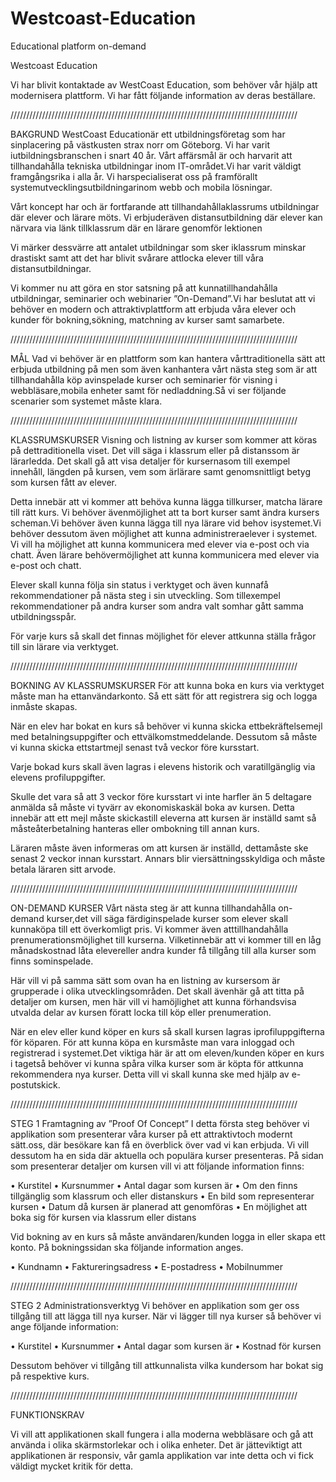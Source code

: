 # Westcoast-Education
Educational platform on-demand

Westcoast Education

Vi har blivit kontaktade av WestCoast Education, som behöver vår hjälp att modernisera plattform. Vi har fått följande information av deras beställare.

///////////////////////////////////////////////////////////////////////////////////////////

BAKGRUND WestCoast Educationär ett utbildningsföretag som har sinplacering på västkusten strax norr om Göteborg. Vi har varit iutbildningsbranschen i snart 40 år. Vårt affärsmål är och harvarit att tillhandahålla tekniska utbildningar inom IT-området.Vi har varit väldigt framgångsrika i alla år. Vi harspecialiserat oss på framförallt systemutvecklingsutbildningarinom webb och mobila lösningar.

Vårt koncept har och är fortfarande att tillhandahållaklassrums utbildningar där elever och lärare möts. Vi erbjuderäven distansutbildning där elever kan närvara via länk tillklassrum där en lärare genomför lektionen

Vi märker dessvärre att antalet utbildningar som sker iklassrum minskar drastiskt samt att det har blivit svårare attlocka elever till våra distansutbildningar.

Vi kommer nu att göra en stor satsning på att kunnatillhandahålla utbildningar, seminarier och webinarier ”On-Demand”.Vi har beslutat att vi behöver en modern och attraktivplattform att erbjuda våra elever och kunder för bokning,sökning, matchning av kurser samt samarbete.

///////////////////////////////////////////////////////////////////////////////////////////

MÅL Vad vi behöver är en plattform som kan hantera vårttraditionella sätt att erbjuda utbildning på men som även kanhantera vårt nästa steg som är att tillhandahålla köp avinspelade kurser och seminarier för visning i webbläsare,mobila enheter samt för nedladdning.Så vi ser följande scenarier som systemet måste klara.

///////////////////////////////////////////////////////////////////////////////////////////

KLASSRUMSKURSER Visning och listning av kurser som kommer att köras på dettraditionella viset. Det vill säga i klassrum eller på distanssom är lärarledda. Det skall gå att visa detaljer för kursernasom till exempel innehåll, längden på kursen, vem som ärlärare samt genomsnittligt betyg som kursen fått av elever.

Detta innebär att vi kommer att behöva kunna lägga tillkurser, matcha lärare till rätt kurs. Vi behöver ävenmöjlighet att ta bort kurser samt ändra kursers scheman.Vi behöver även kunna lägga till nya lärare vid behov isystemet.Vi behöver dessutom även möjlighet att kunna administreraelever i systemet. Vi vill ha möjlighet att kunna kommunicera med elever via e-post och via chatt. Även lärare behövermöjlighet att kunna kommunicera med elever via e-post och chatt.

Elever skall kunna följa sin status i verktyget och även kunnafå rekommendationer på nästa steg i sin utveckling. Som tillexempel rekommendationer på andra kurser som andra valt somhar gått samma utbildningsspår.

För varje kurs så skall det finnas möjlighet för elever attkunna ställa frågor till sin lärare via verktyget.

///////////////////////////////////////////////////////////////////////////////////////////

BOKNING AV KLASSRUMSKURSER För att kunna boka en kurs via verktyget måste man ha ettanvändarkonto. Så ett sätt för att registrera sig och logga inmåste skapas.

När en elev har bokat en kurs så behöver vi kunna skicka ettbekräftelsemejl med betalningsuppgifter och ettvälkomstmeddelande. Dessutom så måste vi kunna skicka ettstartmejl senast två veckor före kursstart.

Varje bokad kurs skall även lagras i elevens historik och varatillgänglig via elevens profiluppgifter.

Skulle det vara så att 3 veckor före kursstart vi inte harfler än 5 deltagare anmälda så måste vi tyvärr av ekonomiskaskäl boka av kursen. Detta innebär att ett mejl måste skickastill eleverna att kursen är inställd samt så måsteåterbetalning hanteras eller ombokning till annan kurs.

Läraren måste även informeras om att kursen är inställd, dettamåste ske senast 2 veckor innan kursstart. Annars blir viersättningsskyldiga och måste betala läraren sitt arvode.

///////////////////////////////////////////////////////////////////////////////////////////

ON-DEMAND KURSER Vårt nästa steg är att kunna tillhandahålla on-demand kurser,det vill säga färdiginspelade kurser som elever skall kunnaköpa till ett överkomligt pris. Vi kommer även atttillhandahålla prenumerationsmöjlighet till kurserna. Vilketinnebär att vi kommer till en låg månadskostnad låta elevereller andra kunder få tillgång till alla kurser som finns sominspelade.

Här vill vi på samma sätt som ovan ha en listning av kursersom är grupperade i olika utvecklingsområden. Det skall ävenhär gå att titta på detaljer om kursen, men här vill vi hamöjlighet att kunna förhandsvisa utvalda delar av kursen föratt locka till köp eller prenumeration.

När en elev eller kund köper en kurs så skall kursen lagras iprofiluppgifterna för köparen. För att kunna köpa en kursmåste man vara inloggad och registrerad i systemet.Det viktiga här är att om eleven/kunden köper en kurs i tagetså behöver vi kunna spåra vilka kurser som är köpta för attkunna rekommendera nya kurser. Detta vill vi skall kunna ske med hjälp av e-postutskick.

///////////////////////////////////////////////////////////////////////////////////////////

STEG 1 Framtagning av ”Proof Of Concept” I detta första steg behöver vi applikation som presenterar våra kurser på ett attraktivtoch modernt sätt.oss, där besökare kan få en överblick över vad vi kan erbjuda. Vi vill dessutom ha en sida där aktuella och populära kurser presenteras. På sidan som presenterar detaljer om kursen vill vi att följande information finns:

• Kurstitel • Kursnummer • Antal dagar som kursen är • Om den finns tillgänglig som klassrum och eller distanskurs • En bild som representerar kursen • Datum då kursen är planerad att genomföras • En möjlighet att boka sig för kursen via klassrum eller distans

Vid bokning av en kurs så måste användaren/kunden logga in eller skapa ett konto. På bokningssidan ska följande information anges.

• Kundnamn • Faktureringsadress • E-postadress • Mobilnummer

///////////////////////////////////////////////////////////////////////////////////////////

STEG 2 Administrationsverktyg Vi behöver en applikation som ger oss tillgång till att lägga till nya kurser. När vi lägger till nya kurser så behöver vi ange följande information:

• Kurstitel • Kursnummer • Antal dagar som kursen är • Kostnad för kursen

Dessutom behöver vi tillgång till attkunnalista vilka kundersom har bokat sig på respektive kurs.

///////////////////////////////////////////////////////////////////////////////////////////

FUNKTIONSKRAV

Vi vill att applikationen skall fungera i alla moderna webbläsare och gå att använda i olika skärmstorlekar och i olika enheter. Det är jätteviktigt att applikationen är responsiv, vår gamla applikation var inte detta och vi fick väldigt mycket kritik för detta.